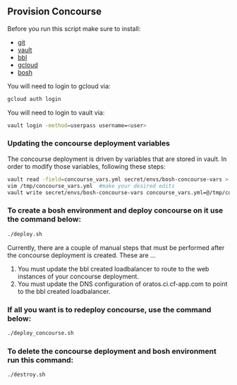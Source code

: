 ## Provision Concourse
Before you run this script make sure to install:

- [git][git]
- [vault][vault]
- [bbl][bbl]
- [gcloud][gcloud]
- [bosh][bosh]

You will need to login to gcloud via:

```bash
gcloud auth login
```

You will need to login to vault via:

```bash
vault login -method=userpass username=<user>
```

### Updating the concourse deployment variables
The concourse deployment is driven by variables that are stored in vault. 
In order to modify those variables, following these steps:

```bash
vault read -field=concourse_vars.yml secret/envs/bosh-concourse-vars > /tmp/concourse_vars.yml
vim /tmp/concourse_vars.yml  #make your desired edits
vault write secret/envs/bosh-concourse-vars concourse_vars.yml=@/tmp/concourse_vars.yml
```

### To create a bosh environment and deploy concourse on it use the command below:
```bash
./deploy.sh
```

Currently, there are a couple of manual steps that must be performed after the
concourse deployment is created. These are ...
1. You must update the bbl created loadbalancer to route to the web instances
   of your concourse deployment.
1. You must update the DNS configuration of oratos.ci.cf-app.com to point to 
   the bbl created loadbalancer.

### If all you want is to redeploy concourse, use the command below:
```bash
./deploy_concourse.sh
```

### To delete the concourse deployment and bosh environment run this command: 
```bash
./destroy.sh
````

[gcloud]: https://cloud.google.com/sdk/
[vault]: https://www.vaultproject.io
[bbl]: https://github.com/cloudfoundry/bosh-bootloader
[bosh]: https://bosh.io
[git]: https://git-scm.com
